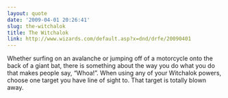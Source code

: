 ```yaml
---
layout: quote
date: '2009-04-01 20:26:41'
slug: the-witchalok
title: The Witchalok
link: http://www.wizards.com/default.asp?x=dnd/drfe/20090401
---
```


Whether surfing on an avalanche or jumping off of a motorcycle onto the back of a giant bat, there is something about the way you do what you do that makes people say, “Whoa!”. When using any of your Witchalok powers, choose one target you have line of sight to. That target is totally blown away.